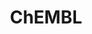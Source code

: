 ---
bigquery: https://console.cloud.google.com/bigquery?p=patents-public-data&d=ebi_chembl&page=dataset
citation: '"The ChEMBL database in 2017." Anna Gaulton, Anne Hersey, Michał Nowotka,
  A Patrícia Bento, Jon Chambers, David Mendez, Prudence Mutowo, Francis Atkinson,
  Louisa J Bellis, Elena Cibrián-Uhalte, Mark Davies, Nathan Dedman, Anneli Karlsson,
  María Paula Magariños, John P Overington, George Papadatos, Ines Smit, Andrew R
  Leach Nucleic acids Research (2017) 45 (Database Issue), D945-D954'
contributors: European Bioinformatics Institute
cost: None
description: ChEMBL Data is a manually curated database of small molecules used in
  drug discovery, including information about existing patented drugs.
documentation: 'schema: https://www.ebi.ac.uk/chembl/db_schema


  '
last_edit: Mon, 04 Apr 2022 19:07:30 GMT
location: https://console.cloud.google.com/marketplace/product/google_patents_public_datasets/chembl
maintained_by: EMBL-EBI, an outstation of European Molecular Biology Laboratory
related_publications: '

  ChEMBL: towards direct deposition of bioassay data.


  Mendez D, Gaulton A, Bento AP, Chambers J, De Veij M, Félix E, Magariños MP, Mosquera
  JF, Mutowo P, Nowotka M, Gordillo-Marañón M, Hunter F, Junco L, Mugumbate G, Rodriguez-Lopez
  M, Atkinson F, Bosc N, Radoux CJ, Segura-Cabrera A, Hersey A, Leach AR.


  — Nucleic Acids Res. 2019; 47(D1):D930-D940. doi: 10.1093/nar/gky1075

  '
schema_fields: '[''l1'', ''bao_endpoint'', ''status'', ''sitecomp_id'', ''entity_type'',
  ''acd_most_bpka'', ''oral'', ''assay_category'', ''year'', ''delist_flag'', ''direct_interaction'',
  ''parent_molregno'', ''upper_value'', ''ddd_value'', ''mol_irac_id'', ''molfile'',
  ''prodrug'', ''assay_strain'', ''comments'', ''job_id'', ''assay_type'', ''activity_id'',
  ''who_name'', ''parenteral'', ''mecref_id'', ''max_phase'', ''sequence'', ''name'',
  ''protein_class_synonym'', ''ref_id'', ''downgraded'', ''formulation_id'', ''mol_atc_id'',
  ''updated_on'', ''related_tid'', ''l3'', ''description'', ''parent_type'', ''withdrawn_class'',
  ''source_domain_id'', ''ddd_admr'', ''go_id'', ''ad_type'', ''sequence_md5sum'',
  ''mechanism_comment'', ''molregno'', ''stem_class'', ''parent_go_id'', ''text_value'',
  ''volume'', ''patent_expire_date'', ''cx_logd'', ''cidx'', ''l5'', ''hba_lipinski'',
  ''l8'', ''target_mapping'', ''parameter_type'', ''assay_param_id'', ''activity_comment'',
  ''l2'', ''targcomp_id'', ''acd_logp'', ''domain_type'', ''level4'', ''pref_name'',
  ''bto_id'', ''db_source'', ''value'', ''published_units'', ''drugind_id'', ''std_act_id'',
  ''potential_duplicate'', ''country'', ''standard_text_value'', ''published_type'',
  ''activity_count'', ''creation_date'', ''warnref_id'', ''comp_go_id'', ''enzyme_tid'',
  ''relationship_type'', ''psa'', ''assay_id'', ''curated_by'', ''warning_type'',
  ''stat'', ''frac_class_id'', ''cell_source_tax_id'', ''bao_id'', ''domain_id'',
  ''warning_year'', ''hrac_class_id'', ''parent_id'', ''previous_company'', ''component_type'',
  ''molsyn_id'', ''publication_number'', ''standard_type'', ''toid'', ''heavy_atoms'',
  ''therapeutic_flag'', ''qudt_units'', ''ddd_units'', ''standard_flag'', ''standard_value'',
  ''num_lipinski_ro5_violations'', ''atc_code'', ''src_assay_id'', ''last_page'',
  ''normal_range_max'', ''l7'', ''standard_inchi'', ''assay_tissue'', ''label'', ''hrac_code'',
  ''assay_desc'', ''cl_lincs_id'', ''mec_id'', ''caloha_id'', ''drug_record_id'',
  ''irac_class_id'', ''mc_tax_id'', ''warning_id'', ''mw_monoisotopic'', ''full_mwt'',
  ''met_id'', ''assay_organism'', ''path'', ''curation_comment'', ''met_conversion'',
  ''target_desc'', ''record_id'', ''assay_source'', ''start_position'', ''res_stem_id'',
  ''src_compound_id'', ''topical'', ''oc_id'', ''binding_site_comment'', ''journal'',
  ''homologue'', ''ass_cls_map_id'', ''withdrawn_year'', ''class_type'', ''strength'',
  ''irac_code'', ''pubmed_id'', ''confidence'', ''component_id'', ''version'', ''short_name'',
  ''ref_url'', ''substrate_record_id'', ''cell_ontology_id'', ''isoform'', ''uo_units'',
  ''actsm_id'', ''le'', ''level5'', ''ddd_comment'', ''active_molregno'', ''mol_hrac_id'',
  ''species_group_flag'', ''src_short_name'', ''metabolite_record_id'', ''compd_id'',
  ''rgid'', ''molecule_type'', ''mc_target_name'', ''cpd_str_alert_id'', ''l4'', ''prediction_method'',
  ''normal_range_min'', ''log_id'', ''assay_test_type'', ''usan_stem_definition'',
  ''organism'', ''mesh_heading'', ''aromatic_rings'', ''max_phase_for_ind'', ''cell_description'',
  ''ref_type'', ''nda_type'', ''black_box_warning'', ''authors'', ''dosed_ingredient'',
  ''co_stem_id'', ''indication_class'', ''type'', ''targrel_id'', ''subgroup'', ''alert_name'',
  ''compsyn_id'', ''site_residues'', ''usan_substem'', ''natural_product'', ''standard_inchi_key'',
  ''pathway_key'', ''withdrawn_flag'', ''lle'', ''smid'', ''ap_id'', ''indref_id'',
  ''tax_id'', ''withdrawn_country'', ''syn_type'', ''molecular_mechanism'', ''patent_id'',
  ''availability_type'', ''standard_relation'', ''compound_key'', ''met_comment'',
  ''usan_year'', ''assay_tax_id'', ''compound_name'', ''withdrawn_reason'', ''hbd_lipinski'',
  ''published_relation'', ''site_name'', ''annotation'', ''cell_id'', ''abstract'',
  ''units'', ''company'', ''result_flag'', ''aidx'', ''assay_subcellular_fraction'',
  ''relationship'', ''level3'', ''action_type'', ''usan_stem'', ''innovator_company'',
  ''cellosaurus_id'', ''cx_most_bpka'', ''variant_id'', ''comp_class_id'', ''src_id'',
  ''issue'', ''trade_name'', ''mutation'', ''set_name'', ''assay_class_id'', ''cx_most_apka'',
  ''orig_description'', ''usan_stem_id'', ''end_position'', ''mechanism_of_action'',
  ''biocomp_id'', ''molecular_species'', ''assay_cell_type'', ''num_alerts'', ''definition'',
  ''synonyms'', ''alogp'', ''stem'', ''mw_freebase'', ''disease_efficacy'', ''protein_class_desc'',
  ''title'', ''domain_description'', ''drug_product_flag'', ''warning_country'', ''acd_logd'',
  ''sei'', ''class_level'', ''acd_most_apka'', ''confidence_score'', ''cx_logp'',
  ''warning_class'', ''patent_no'', ''first_approval'', ''route'', ''frac_code'',
  ''major_class'', ''parameter_value'', ''patent_use_code'', ''helm_notation'', ''ro3_pass'',
  ''active_ingredient'', ''metref_id'', ''relationship_desc'', ''drug_substance_flag'',
  ''mc_target_type'', ''level3_description'', ''published_value'', ''warning_description'',
  ''level4_description'', ''updated_by'', ''tissue_id'', ''db_version'', ''level1_description'',
  ''first_in_class'', ''bei'', ''clo_id'', ''efo_id'', ''prod_pat_id'', ''level1'',
  ''tid'', ''approval_date'', ''tid_fixed'', ''cell_name'', ''product_id'', ''domain_name'',
  ''priority'', ''uberon_id'', ''applicant_full_name'', ''alert_set_id'', ''num_ro5_violations'',
  ''protein_class_id'', ''structure_type'', ''hbd'', ''enzyme_name'', ''alert_id'',
  ''src_description'', ''source'', ''research_stem'', ''cell_source_tissue'', ''standard_upper_value'',
  ''target_type'', ''mc_target_accession'', ''pathway_id'', ''first_page'', ''efo_term'',
  ''last_active'', ''pchembl_value'', ''accession'', ''inorganic_flag'', ''bao_format'',
  ''dosage_form'', ''mc_organism'', ''chembl_id'', ''selectivity_comment'', ''tbl'',
  ''who_extra'', ''level2'', ''doi'', ''doc_id'', ''submission_date'', ''rtb'', ''protclasssyn_id'',
  ''component_synonym'', ''hba'', ''ddd_id'', ''polymer_flag'', ''qed_weighted'',
  ''standard_units'', ''ingredient'', ''data_validity_comment'', ''doc_type'', ''predbind_id'',
  ''l6'', ''full_molformula'', ''smarts'', ''chebi_par_id'', ''entity_id'', ''mesh_id'',
  ''idx'', ''relation'', ''cell_source_organism'', ''mol_frac_id'', ''aspect'', ''site_id'',
  ''chirality'', ''ridx'', ''level2_description'', ''as_id'', ''canonical_smiles'']'
shortname: chembl
tags:
- biotechnology
- health
- chemical
- bioinformatics
- medical
terms_of_use: CC BY-SA 3.0
title: ChEMBL
uuid: e232a192-965c-4ec9-904c-155b6dfe56c5
---